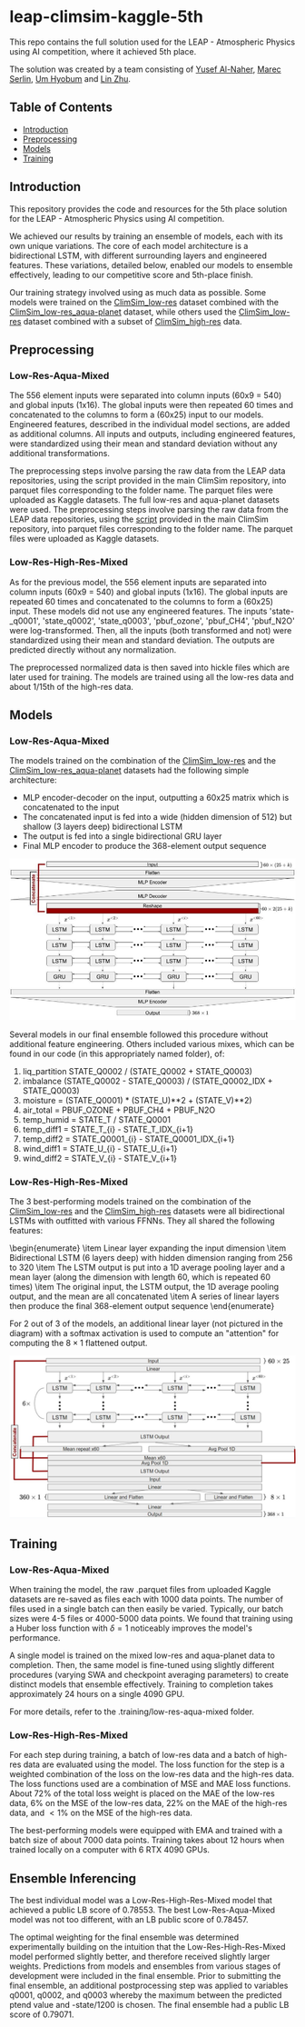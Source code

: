 # leap-climsim-kaggle-5th

This repo contains the full solution used for the LEAP - Atmospheric Physics using AI competition, where it achieved 5th place.

The solution was created by a team consisting of [Yusef Al-Naher](https://github.com/YusefAN), [Marec Serlin](https://github.com/mserlin), [Um Hyobum](https://www.kaggle.com/ajobseeker) and [Lin Zhu](https://github.com/linzhu123455). 

## Table of Contents
- [Introduction](#introduction)
- [Preprocessing](#preprocessing)
- [Models](#models)
- [Training](#training)

## Introduction
This repository provides the code and resources for the 5th place solution for the LEAP - Atmospheric Physics using AI competition.

We achieved our results by training an ensemble of models, each with its own unique variations. The core of each model architecture is a bidirectional LSTM, with different surrounding layers and engineered features. These variations, detailed below, enabled our models to ensemble effectively, leading to our competitive score and 5th-place finish.

Our training strategy involved using as much data as possible. Some models were trained on the [ClimSim_low-res](https://huggingface.co/datasets/LEAP/ClimSim_low-res) dataset combined with the [ClimSim_low-res_aqua-planet](https://huggingface.co/datasets/LEAP/ClimSim_low-res_aqua-planet) dataset, while others used the [ClimSim_low-res](https://huggingface.co/datasets/LEAP/ClimSim_low-res) dataset combined with a subset of [ClimSim_high-res](https://huggingface.co/datasets/LEAP/ClimSim_high-res) data.

## Preprocessing

### Low-Res-Aqua-Mixed

The 556 element inputs were separated into column inputs (60x9 = 540) and global inputs (1x16). The global inputs were then repeated 60 times and concatenated to the columns to form a (60x25) input to our models. Engineered features, described in the individual model sections, are added as additional columns. All inputs and outputs, including engineered features, were standardized using their mean and standard deviation without any additional transformations.

The preprocessing steps involve parsing the raw data from the LEAP data repositories, using the script provided in the main ClimSim repository, into parquet files corresponding to the folder name. The parquet files were uploaded as Kaggle datasets. The full low-res and aqua-planet datasets were used. The preprocessing steps involve parsing the raw data from the LEAP data repositories, using the [script](https://github.com/leap-stc/ClimSim/blob/main/for_kaggle_users.py) provided in the main ClimSim repository, into parquet files corresponding to the folder name. The parquet files were uploaded as Kaggle datasets.

### Low-Res-High-Res-Mixed 

As for the previous model, the 556 element inputs are separated into column inputs (60x9 = 540) and global inputs (1x16). The global inputs are repeated 60 times and concatenated to the columns to form a (60x25) input. These models did not use any engineered features. The inputs 'state-\_q0001', 'state\_q0002', 'state\_q0003', 'pbuf\_ozone', 'pbuf\_CH4', 'pbuf\_N2O' were log-transformed. Then, all the inputs (both transformed and not) were standardized using their mean and standard deviation. The outputs are predicted directly without any normalization.

The preprocessed normalized data is then saved into hickle files which are later used for training. The models are trained using all the low-res data and about 1/15th of the high-res data.

## Models

### Low-Res-Aqua-Mixed

The models trained on the combination of the [ClimSim_low-res](https://huggingface.co/datasets/LEAP/ClimSim_low-res) and the [ClimSim_low-res_aqua-planet](https://huggingface.co/datasets/LEAP/ClimSim_low-res_aqua-planet) datasets had the following simple architecture:
- MLP encoder-decoder on the input, outputting a 60x25 matrix which is concatenated to the input
- The concatenated input is fed into a wide (hidden dimension of 512) but shallow (3 layers deep) bidirectional LSTM 
- The output is fed into a single bidirectional GRU layer
- Final MLP encoder to produce the 368-element output sequence

![alt text](LowResAquaArchitecture.jpg)

Several models in our final ensemble followed this procedure without additional feature engineering. Others included various mixes, which can be found in our code (in this appropriately named folder), of:
1. liq_partition STATE_Q0002 / (STATE_Q0002 + STATE_Q0003)
2. imbalance (STATE_Q0002 - STATE_Q0003) / (STATE_Q0002_IDX + STATE_Q0003)
3. moisture = (STATE_Q0001) * (STATE_U)**2 + (STATE_V)**2)
4. air_total = PBUF_OZONE + PBUF_CH4 + PBUF_N2O
5. temp_humid = STATE_T / STATE_Q0001
6. temp_diff1 = STATE_T_{i} - STATE_T_IDX_{i+1}
7. temp_diff2 = STATE_Q0001_{i} - STATE_Q0001_IDX_{i+1}
8. wind_diff1 = STATE_U_{i} - STATE_U_{i+1}
9. wind_diff2 = STATE_V_{i} - STATE_V_{i+1}

### Low-Res-High-Res-Mixed

The 3 best-performing models trained on the combination of the [ClimSim_low-res](https://huggingface.co/datasets/LEAP/ClimSim_low-res) and the [ClimSim_high-res](https://huggingface.co/datasets/LEAP/ClimSim_high-res) datasets were all bidirectional LSTMs with outfitted with various FFNNs. They all shared the following features:

\begin{enumerate}
    \item Linear layer expanding the input dimension
    \item Bidirectional LSTM (6 layers deep) with hidden dimension ranging from 256 to 320
    \item The LSTM output is put into a 1D average pooling layer and a mean layer (along the dimension with length 60, which is repeated 60 times)
    \item The original input, the LSTM output, the 1D average pooling output, and the mean are all concatenated
    \item A series of linear layers then produce the final 368-element output sequence
\end{enumerate}

For 2 out of 3 of the models, an additional linear layer (not pictured in the diagram) with a softmax activation is used to compute an "attention" for computing the $8\times 1$ flattened output.

![alt text](LowResHighResArchitecture.jpg)

## Training 

### Low-Res-Aqua-Mixed

When training the model, the raw .parquet files from uploaded Kaggle datasets are re-saved as files each with 1000 data points. The number of files used in a single batch can then easily be varied. Typically, our batch sizes were 4-5 files or 4000-5000 data points. We found that training using a Huber loss function with $\delta = 1$ noticeably improves the model's performance.

A single model is trained on the mixed low-res and aqua-planet data to completion. Then, the same model is fine-tuned using slightly different procedures (varying SWA and checkpoint averaging parameters) to create distinct models that ensemble effectively. Training to completion takes approximately 24 hours on a single 4090 GPU.

For more details, refer to the .training/low-res-aqua-mixed folder.

### Low-Res-High-Res-Mixed

For each step during training, a batch of low-res data and a batch of high-res data are evaluated using the model. The loss function for the step is a weighted combination of the loss on the low-res data and the high-res data. The loss functions used are a combination of MSE and MAE loss functions. About 72\% of the total loss weight is placed on the MAE of the low-res data, 6\% on the MSE of the low-res data, 22\% on the MAE of the high-res data, and $<1\%$ on the MSE of the high-res data. 

The best-performing models were equipped with EMA and trained with a batch size of about 7000 data points. Training takes about 12 hours when trained locally on a computer with 6 RTX 4090 GPUs.

## Ensemble Inferencing

The best individual model was a Low-Res-High-Res-Mixed model that achieved a public LB score of 0.78553. The best Low-Res-Aqua-Mixed model was not too different, with an LB public score of 0.78457.

The optimal weighting for the final ensemble was determined experimentally building on the intuition that the Low-Res-High-Res-Mixed model performed slightly better, and therefore received slightly larger weights. Predictions from models and ensembles from various stages of development were included in the final ensemble. Prior to submitting the final ensemble, an additional postprocessing step was applied to variables q0001, q0002, and q0003 whereby the maximum between the predicted ptend value and -state/1200 is chosen. The final ensemble had a public LB score of 0.79071.
